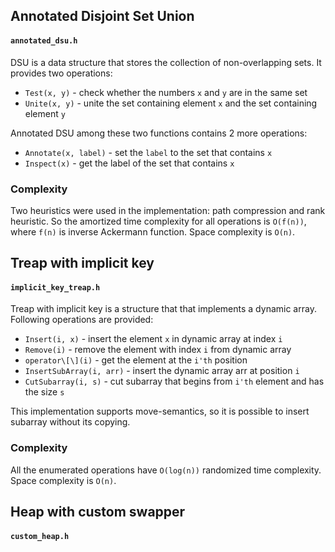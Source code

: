 ## Annotated Disjoint Set Union

#### `annotated_dsu.h`

DSU is a data structure that stores the collection of non-overlapping sets. It provides two operations:

* `Test(x, y)` - check whether the numbers `x` and `y` are in the same set
* `Unite(x, y)` - unite the set containing element `x` and the set containing element `y`

Annotated DSU among these two functions contains 2 more operations:

* `Annotate(x, label)` - set the `label` to the set that contains `x`
* `Inspect(x)` - get the label of the set that contains `x`

### Complexity

Two heuristics were used in the implementation: path compression and rank heuristic. So the amortized time complexity
for all operations is `O(f(n))`, where `f(n)` is inverse Ackermann function. Space complexity is `O(n)`.

## Treap with implicit key

#### `implicit_key_treap.h`

Treap with implicit key is a structure that that implements a dynamic array. Following operations are provided:

* `Insert(i, x)` - insert the element `x` in dynamic array at index `i`
* `Remove(i)` - remove the element with index `i` from dynamic array
* `operator\[\](i)` - get the element at the `i'th` position
* `InsertSubArray(i, arr)` - insert the dynamic array arr at position `i`
* `CutSubarray(i, s)` - cut subarray that begins from `i'th` element and has the size `s`

This implementation supports move-semantics, so it is possible to insert subarray without its copying.

### Complexity

All the enumerated operations have `O(log(n))` randomized time complexity. Space complexity is `O(n)`.

## Heap with custom swapper

#### `custom_heap.h`
